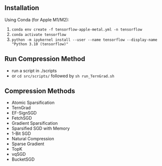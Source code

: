 ## Installation

Using Conda (for Apple M1/M2):

1. ```conda env create -f tensorflow-apple-metal.yml -n tensorflow```
2. ```conda activate tensorflow```
3. ```python -m ipykernel install --user --name tensorflow --display-name "Python 3.10 (tensorflow)"```

## Run Compression Method

- run a script in ./scripts
- or ```cd src/scripts/``` followed by ```sh run_TernGrad.sh```

## Compression Methods

- Atomic Sparsification
- TernGrad
- EF-SignSGD
- FetchSGD
- Gradient Sparsification
- Sparsified SGD with Memory
- 1-Bit SGD
- Natural Compression
- Sparse Gradient
- TopK
- vqSGD
- BucketSGD